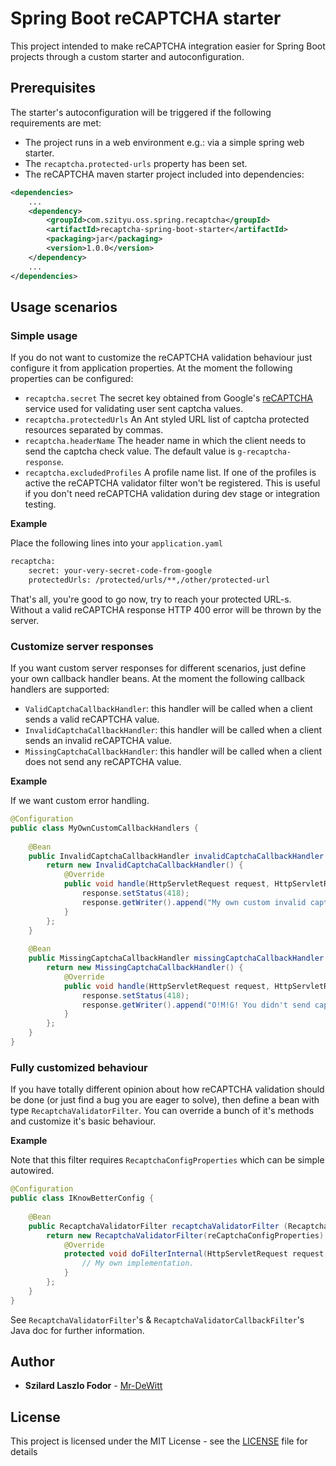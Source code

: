 # Spring Boot reCAPTCHA starter

This project intended to make reCAPTCHA integration easier for Spring Boot projects through a custom starter and autoconfiguration.  

## Prerequisites

The starter's autoconfiguration will be triggered if the following requirements are met:
* The project runs in a web environment e.g.: via a simple spring web starter.
* The `recaptcha.protected-urls` property has been set.
* The reCAPTCHA maven starter project included into dependencies:
```xml
<dependencies>
    ...
    <dependency>
        <groupId>com.szityu.oss.spring.recaptcha</groupId>
        <artifactId>recaptcha-spring-boot-starter</artifactId>
        <packaging>jar</packaging>
        <version>1.0.0</version>
    </dependency>
    ...
</dependencies>

``` 

## Usage scenarios

### Simple usage

If you do not want to customize the reCAPTCHA validation behaviour just configure it from application properties.
At the moment the following properties can be configured:
* `recaptcha.secret` The secret key obtained from Google's [reCAPTCHA](https://www.google.com/recaptcha) service used for validating user sent captcha values.
* `recaptcha.protectedUrls` An Ant styled URL list of captcha protected resources separated by commas.
* `recaptcha.headerName` The header name in which the client needs to send the captcha check value. The default value is `g-recaptcha-response`.
* `recaptcha.excludedProfiles` A profile name list. If one of the profiles is active the reCAPTCHA validator filter won't be registered. This is useful if you don't need reCAPTCHA validation during dev stage or integration testing.

**Example**

Place the following lines into your `application.yaml`
```xml
recaptcha:
    secret: your-very-secret-code-from-google
    protectedUrls: /protected/urls/**,/other/protected-url
``` 

That's all, you're good to go now, try to reach your protected URL-s. Without a valid reCAPTCHA response HTTP 400 error will be thrown by the server. 

### Customize server responses

If you want custom server responses for different scenarios, just define your own callback handler beans. At the moment the following callback handlers are supported:
* `ValidCaptchaCallbackHandler`: this handler will be called when a client sends a valid reCAPTCHA value.
* `InvalidCaptchaCallbackHandler`: this handler will be called when a client sends an invalid reCAPTCHA value.
* `MissingCaptchaCallbackHandler`: this handler will be called when a client does not send any reCAPTCHA value.

**Example**

If we want custom error handling.

```java
@Configuration
public class MyOwnCustomCallbackHandlers {
    
    @Bean
    public InvalidCaptchaCallbackHandler invalidCaptchaCallbackHandler () {
        return new InvalidCaptchaCallbackHandler() {
            @Override
            public void handle(HttpServletRequest request, HttpServletResponse response, FilterChain filterChain) throws IOException, ServletException {
                response.setStatus(418);
                response.getWriter().append("My own custom invalid captcha error response body.");
            }
        };
    }
    
    @Bean
    public MissingCaptchaCallbackHandler missingCaptchaCallbackHandler () {
        return new MissingCaptchaCallbackHandler() {
            @Override
            public void handle(HttpServletRequest request, HttpServletResponse response, FilterChain filterChain) throws IOException, ServletException {
                response.setStatus(418);
                response.getWriter().append("O!M!G! You didn't send captcha!");
            }
        };
    }
}
```

### Fully customized behaviour

If you have totally different opinion about how reCAPTCHA validation should be done (or just find a bug you are eager to solve), then define a bean with type `RecaptchaValidatorFilter`.
You can override a bunch of it's methods and customize it's basic behaviour.

**Example**

Note that this filter requires `RecaptchaConfigProperties` which can be simple autowired.

```java
@Configuration
public class IKnowBetterConfig {
    
    @Bean
    public RecaptchaValidatorFilter recaptchaValidatorFilter (RecaptchaConfigProperties reCaptchaConfigProperties) {
        return new RecaptchaValidatorFilter(reCaptchaConfigProperties) {
            @Override
            protected void doFilterInternal(HttpServletRequest request, HttpServletResponse response, FilterChain filterChain) throws IOException, ServletException {
                // My own implementation.
            }
        };
    }
}
```

See `RecaptchaValidatorFilter`'s & `RecaptchaValidatorCallbackFilter`'s Java doc for further information.

## Author

* **Szilard Laszlo Fodor** - [Mr-DeWitt](https://github.com/Mr-DeWitt)

## License

This project is licensed under the MIT License - see the [LICENSE](LICENSE) file for details